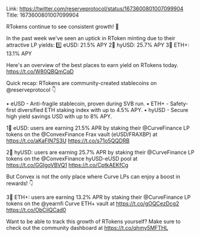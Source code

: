 Link:  https://twitter.com/reserveprotocol/status/1673600801007099904
Title: 1673600801007099904

RTokens continue to see consistent growth! 🎉

In the past week we've seen an uptick in RToken minting due to their attractive LP yields:
1️⃣ eUSD: 21.5% APY
2⃣ hyUSD: 25.7% APY
3⃣ ETH+: 13.1% APY

Here's an overview of the best places to earn yield on RTokens today. https://t.co/W80QBQmCqD

Quick recap: RTokens are community-created stablecoins on @reserveprotocol 👇

• eUSD - Anti-fragile stablecoin, proven during SVB run.
• ETH+ - Safety-first diversified ETH staking index with up to 4.5% APY.
• hyUSD - Secure high yield savings USD with up to 8% APY.

1⃣ eUSD: users are earning 21.5% APR by staking their @CurveFinance LP tokens on the @ConvexFinance Frax vault (eUSD/FRAXBP) at https://t.co/aKaFIN7S3U https://t.co/s71o5QQDRB

2⃣ hyUSD: users are earning 25.7% APR by staking their @CurveFinance LP tokens on the @ConvexFinance hyUSD-eUSD pool at https://t.co/GGIgoVBVQ1 https://t.co/CptkAEKfCg

But Convex is not the only place where Curve LPs can enjoy a boost in rewards! 👇

3⃣ ETH+: users are earning 13.2% APR by staking their @CurveFinance LP tokens on the @yearnfi Curve ETH+ vault at https://t.co/gOQCezDcg2 https://t.co/ObCilQCad0

Want to be able to track this growth of RTokens yourself? Make sure to check out the community dashboard at https://t.co/qhmy5MFTHL